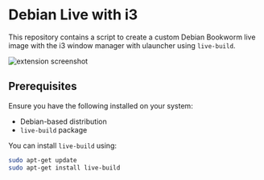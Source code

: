# Debian Live with i3

This repository contains a script to create a custom Debian Bookworm live image with the i3 window manager with ulauncher using `live-build`.

![extension screenshot](https://i.imgur.com/dWB1VBo.png)

## Prerequisites

Ensure you have the following installed on your system:

- Debian-based distribution
- `live-build` package

You can install `live-build` using:

```bash
sudo apt-get update
sudo apt-get install live-build
